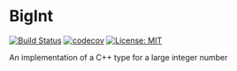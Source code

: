 # BigInt
[![Build Status](https://travis-ci.com/BenasB/BigInt.svg?branch=master)](https://travis-ci.com/BenasB/BigInt)
[![codecov](https://codecov.io/gh/BenasB/BigInt/branch/master/graph/badge.svg)](https://codecov.io/gh/BenasB/BigInt)
[![License: MIT](https://img.shields.io/badge/License-MIT-yellow.svg)](https://opensource.org/licenses/MIT)

An implementation of a C++ type for a large integer number 
